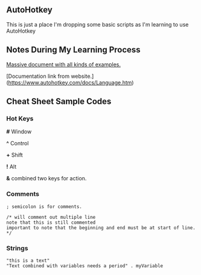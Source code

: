 ## AutoHotkey
This is just a place I'm dropping some basic scripts as I'm learning to use AutoHotkey

## Notes During My Learning Process

[Massive document with all kinds of examples.](https://daviddeley.com/autohotkey/xprxmp/autohotkey_expression_examples.htm)

[Documentation link from website.] (https://www.autohotkey.com/docs/Language.htm)

## Cheat Sheet Sample Codes

### Hot Keys

**#** Window

**^** Control

**+** Shift

**!** Alt

**&** combined two keys for action.

   


### Comments

    ; semicolon is for comments.

    /* will comment out multiple line
    note that this is still commented
    important to note that the beginning and end must be at start of line.
    */

### Strings

    "this is a text"
    "Text combined with variables needs a period" . myVariable
    
    
    
